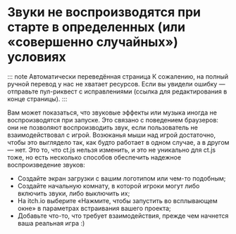 # Звуки не воспроизводятся при старте в определенных (или «совершенно случайных») условиях

::: note Автоматически переведённая страница
К сожалению, на полный ручной перевод у нас не хватает ресурсов.
Если вы увидели ошибку — отправьте пул-риквест с исправлениями (ссылка для редактирования в конце страницы).
:::

Вам может показаться, что звуковые эффекты или музыка иногда не воспроизводятся при запуске. Это связано с поведением браузеров: они не позволяют воспроизводить звук, если пользователь не взаимодействовал с игрой. Возюканья мыши над игрой достаточно, чтобы это выглядело так, как будто работает в одном случае, а в другом — нет. Это то, что ct.js нельзя изменить, и это не уникально для ct.js тоже, но есть несколько способов обеспечить надежное воспроизведение звуков:

- Создайте экран загрузки с вашим логотипом или чем-то подобным;
- Создайте начальную комнату, в которой игроки могут либо включить звуки, либо выключить их;
- На itch.io выберите «Нажмите, чтобы запустить во всплывающем окне» в параметрах встраивания вашего проекта;
- Добавьте что-то, что требует взаимодействия, прежде чем начнется ваша реальная игра :)

